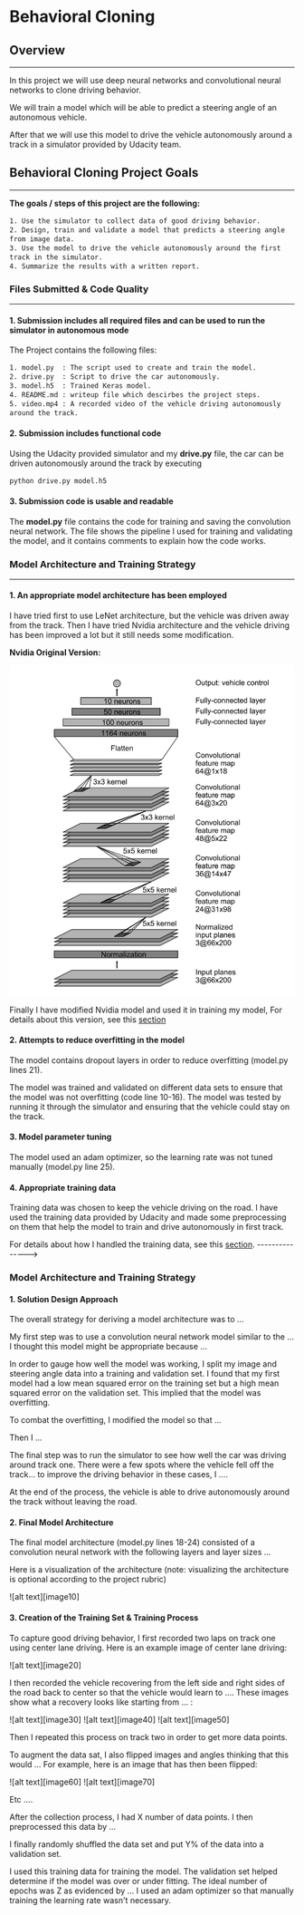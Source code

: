 # **Behavioral Cloning**


## Overview
-------------------

In this project we will use  deep neural networks and convolutional neural networks to clone driving behavior.

We will train a model which will be able to predict  a steering angle of an autonomous vehicle.

After that we will use this model to drive the vehicle autonomously around a track in a simulator provided by Udacity team.

## Behavioral Cloning Project Goals
-------------------------------------------------------------

**The goals / steps of this project are the following:**

	1. Use the simulator to collect data of good driving behavior.
	2. Design, train and validate a model that predicts a steering angle from image data.
	3. Use the model to drive the vehicle autonomously around the first track in the simulator.
	4. Summarize the results with a written report.


[//]: # (Image References)

[image1]: ./examples/1.nvidia_model.jpg
[image2]: ./examples/2.modified_nvidia_model.jpg

### Files Submitted & Code Quality
---------------------------------------------------
#### 1. Submission includes all required files and can be used to run the simulator in autonomous mode


The Project contains the following files:

	1. model.py  : The script used to create and train the model.
	2. drive.py  : Script to drive the car autonomously.
	3. model.h5  : Trained Keras model.
	4. README.md : writeup file which descirbes the project steps.
	5. video.mp4 : A recorded video of the vehicle driving autonomously around the track.

#### 2. Submission includes functional code
Using the Udacity provided simulator and my **drive.py** file, the car can be driven autonomously around the track by executing 
```sh
python drive.py model.h5
```

#### 3. Submission code is usable and readable

The **model.py** file contains the code for training and saving the convolution neural network. The file shows the pipeline I used for training and validating the model, and it contains comments to explain how the code works.


### Model Architecture and Training Strategy
------------------------------------------------------------------
#### 1. An appropriate model architecture has been employed
I have tried first to use LeNet architecture, but the vehicle was driven away from the track.
Then I have tried Nvidia architecture and the vehicle driving has been improved a lot but it still needs some modification.

**Nvidia Original Version:**

![alt text][image1]


Finally I have modified Nvidia model and used it in training my model, For details about this version, see this [section](#2-final-model-architecture) 

#### 2. Attempts to reduce overfitting in the model

The model contains dropout layers in order to reduce overfitting (model.py lines 21). 

The model was trained and validated on different data sets to ensure that the model was not overfitting (code line 10-16). The model was tested by running it through the simulator and ensuring that the vehicle could stay on the track.

#### 3. Model parameter tuning

The model used an adam optimizer, so the learning rate was not tuned manually (model.py line 25).

#### 4. Appropriate training data

Training data was chosen to keep the vehicle driving on the road. I have used the training data provided by Udacity and made some preprocessing on them that help the model to train and drive autonomously in first track.

For details about how I handled the training data, see this [section](README.md#3-Creation-of-the-Training-Set-&-Training-Process). --------------->


### Model Architecture and Training Strategy

#### 1. Solution Design Approach

The overall strategy for deriving a model architecture was to ...

My first step was to use a convolution neural network model similar to the ... I thought this model might be appropriate because ...

In order to gauge how well the model was working, I split my image and steering angle data into a training and validation set. I found that my first model had a low mean squared error on the training set but a high mean squared error on the validation set. This implied that the model was overfitting. 

To combat the overfitting, I modified the model so that ...

Then I ... 

The final step was to run the simulator to see how well the car was driving around track one. There were a few spots where the vehicle fell off the track... to improve the driving behavior in these cases, I ....

At the end of the process, the vehicle is able to drive autonomously around the track without leaving the road.

#### 2. Final Model Architecture

The final model architecture (model.py lines 18-24) consisted of a convolution neural network with the following layers and layer sizes ...

Here is a visualization of the architecture (note: visualizing the architecture is optional according to the project rubric)

![alt text][image10]

#### 3. Creation of the Training Set & Training Process

To capture good driving behavior, I first recorded two laps on track one using center lane driving. Here is an example image of center lane driving:

![alt text][image20]

I then recorded the vehicle recovering from the left side and right sides of the road back to center so that the vehicle would learn to .... These images show what a recovery looks like starting from ... :

![alt text][image30]
![alt text][image40]
![alt text][image50]

Then I repeated this process on track two in order to get more data points.

To augment the data sat, I also flipped images and angles thinking that this would ... For example, here is an image that has then been flipped:

![alt text][image60]
![alt text][image70]

Etc ....

After the collection process, I had X number of data points. I then preprocessed this data by ...


I finally randomly shuffled the data set and put Y% of the data into a validation set. 

I used this training data for training the model. The validation set helped determine if the model was over or under fitting. The ideal number of epochs was Z as evidenced by ... I used an adam optimizer so that manually training the learning rate wasn't necessary.

